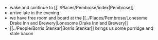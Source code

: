 - wake and continue to [[../Places/Pembrose/index|Pembrose]]
- arrive late in the evening
- we have free room and board at the [[../Places/Pembrose/Lonesome Drake Inn and Brewery|Lonesome Drake Inn and Brewery]]
- [[../People/Borris Stenkar|Borris Stenkar]] brings us some porridge and stale bacon